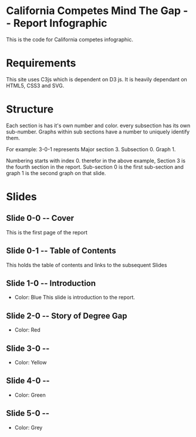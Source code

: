 California Competes Mind The Gap -- Report Infographic
======================================================

This is the code for California competes infographic.

# Requirements
This site uses C3js which is dependent on D3 js.
It is heavily dependant on HTML5, CSS3 and SVG.

# Structure
Each section is has it's own number and color. every subsection has its own
sub-number. Graphs within sub sections have a number to uniquely identify them.

For example:
3-0-1 represents Major section 3. Subsection 0. Graph 1.

Numbering starts with index 0. therefor in the above example, Section 3 is the
fourth section in the report. Sub-section 0 is the first sub-section and graph
1 is the second graph on that slide.

# Slides

## Slide 0-0 -- Cover
This is the first page of the report

## Slide 0-1 -- Table of Contents
This holds the table of contents and links to the subsequent Slides

## Slide 1-0 -- Introduction
- Color: Blue
This slide is introduction to the report.

## Slide 2-0 -- Story of Degree Gap
- Color: Red

## Slide 3-0 --
- Color: Yellow

## Slide 4-0 --
- Color: Green

## Slide 5-0 --
- Color: Grey

